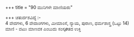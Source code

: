 +++
title = "90 ಮುನಿಗಳೇ ಮಾಣಿಯರು"

+++
ಚತುರ್ದಶವಿದ್ಯೆ :-  
4 ವೇದಗಳು, 6 ವೇದಾಂಗಗಳು, ಮೀಮಾಂಸೆ, ನ್ಯಾಯ, ಪುರಾಣ, ಧರ್ಮಶಾಸ್ತ್ರ (ಒಟ್ಟು 14)  
ಮಾಣಿ - ವಟುಃ ಮಾಣವಕ ಎಂಬುದು  ಸಂಸ್ಕøತದ ಉಕ್ತಿ